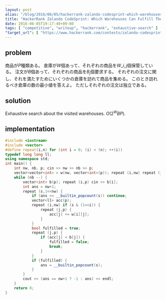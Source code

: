 ```yaml
---
layout: post
alias: "/blog/2016/06/05/hackerrank-zalando-codesprint-which-warehouses-can-fullfill-these-orders/"
title: "HackerRank Zalando CodeSprint: Which Warehouses Can Fulfill These Orders?"
date: 2016-06-05T19:17:48+09:00
tags: [ "competitive", "writeup", "hackerrank", "exhaustive-search" ]
"target_url": [ "https://www.hackerrank.com/contests/zalando-codesprint/challenges/which-warehouses-can-fullfill-these-orders" ]
---
```


## problem

商品が$P$種類ある。
倉庫が$W$個あって、それぞれの商品を$W\_{i,j}$個保管している。
注文が$B$個あって、それぞれの商品を$B_j$個要求する。
それぞれの注文に関し、それを満たすためにいくつかの倉庫を訪れて商品を集める。
このとき訪れるべき倉庫の数の最小値を答えよ。
ただしそれぞれの注文は独立である。

## solution

Exhaustive search about the visited warehouses. $O(2^W BP)$.

## implementation

``` c++
#include <iostream>
#include <vector>
#define repeat(i,n) for (int i = 0; (i) < (n); ++(i))
typedef long long ll;
using namespace std;
int main() {
    int nw, nb, p; cin >> nw >> nb >> p;
    vector<vector<int> > w(nw, vector<int>(p)); repeat (i,nw) repeat (j,p) cin >> w[i][j];
    while (nb --) {
        vector<int> b(p); repeat (i,p) cin >> b[i];
        int ans = nw+1;
        repeat (s,1<<nw) {
            if (ans <= __builtin_popcount(s)) continue;
            vector<ll> acc(p);
            repeat (i,nw) if (s & (1<<i)) {
                repeat (j,p) {
                    acc[j] += w[i][j];
                }
            }
            bool fulfilled = true;
            repeat (j,p) {
                if (acc[j] < b[j]) {
                    fulfilled = false;
                    break;
                }
            }
            if (fulfilled) {
                ans = __builtin_popcount(s);
            }
        }
        cout << (ans == nw+1 ? -1 : ans) << endl;
    }
    return 0;
}
```
